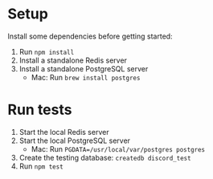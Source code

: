 # Setup

Install some dependencies before getting started:

1. Run `npm install`
2. Install a standalone Redis server
3. Install a standalone PostgreSQL server
    * Mac: Run `brew install postgres`

# Run tests

1. Start the local Redis server
2. Start the local PostgreSQL server
    * Mac: Run `PGDATA=/usr/local/var/postgres postgres`
3. Create the testing database: `createdb discord_test`
4. Run `npm test`
